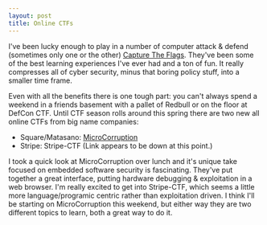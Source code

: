 ```yaml
---
layout: post
title: Online CTFs
---
```

I've been lucky enough to play in a number of computer attack & defend (sometimes only one or the other) [Capture The Flags](http://en.wikipedia.org/wiki/Capture_the_flag#Computer_security). They've been some of the best learning experiences I've ever had and a ton of fun. It really compresses all of cyber security, minus that boring policy stuff, into a smaller time frame.

Even with all the benefits there is one tough part: you can't always spend a weekend in a friends basement with a pallet of Redbull or on the floor at DefCon CTF. Until CTF season rolls around this spring there are two new all online CTFs from big name companies:

* Square/Matasano: [MicroCorruption](https://microcorruption.com)
* Stripe: Stripe-CTF (Link appears to be down at this point.)

I took a quick look at MicroCorruption over lunch and it's unique take focused on embedded software security is fascinating. They've put together a great interface, putting hardware debugging & exploitation in a web browser. I'm really excited to get into Stripe-CTF, which seems a little more language/programic centric rather than exploitation driven. I think I'll be starting on MicroCorruption this weekend, but either way they are two different topics to learn, both a great way to do it.

